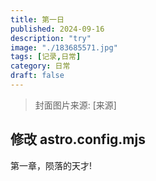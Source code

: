 ```yaml
---
title: 第一日
published: 2024-09-16
description: "try"
image: "./183685571.jpg"
tags: [记录,日常]
category: 日常
draft: false
---
```


> 封面图片来源: [来源]

## 修改 astro.config.mjs

第一章，陨落的天才!